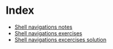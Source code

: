 # Index

- [Shell navigations notes](notes.md)
- [Shell navigations exercises](excercises.md)
- [Shell navigations excercises solution](excercises_solutions.md)
